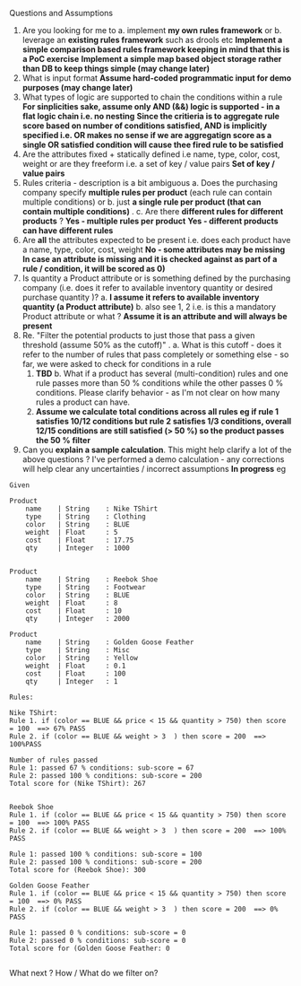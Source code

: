 
Questions and Assumptions
1. Are you looking for me to
   a. implement **my own rules  framework** or
   b. leverage an **existing rules framework** such as drools etc
**Implement a simple comparison based rules framework keeping in mind that this is a PoC exercise**
**Implement a simple map based object storage rather than DB to keep things simple (may change later)**
2. What is input format
**Assume hard-coded programmatic input for demo purposes (may change later)**
3. What types of logic are supported to chain the conditions within a rule
**For sinplicities sake, assume only AND (&&) logic is supported - in a flat logic chain i.e. no nesting**
**Since the critieria is to aggregate   rule score based on number of conditions satisfied, AND is implicitly specified i.e. OR makes no sense if we are aggregatign score as a single OR satisfied condition will cause thee fired rule to be satisfied**
4. Are the attributes fixed + statically defined i.e name, type, color, cost, weight or are they freeform i.e. a set of key / value pairs
**Set of key / value pairs**
5. Rules criteria - description is a bit ambiguous
   a. Does the purchasing company specify **multiple rules per product** (each rule can contain multiple conditions) or
   b. just **a single rule per product (that can contain multiple conditions)**	.
   c. Are there **different rules for different products** ?
**Yes - multiple rules per product**
**Yes - different products can have different rules**
6. Are **all** the attributes expected to be present i.e. does each product have a name, type, color, cost, weight
**No - some attributes may be missing**
**In case an attribute is missing and it is checked against as part of a rule / condition, it will be scored as 0)**
7. Is quantity a Product attribute or is something defined by the purchasing company (i.e. does it refer to available inventory quantity or desired purchase quantity )?
   a. **I assume it refers to available inventory quantity (a Product attribute)**
   b. also see 1, 2 i.e. is this a mandatory Product attribute or what ? 
**Assume it is an attribute and will always be present**
8. Re. "Filter the potential products to just those that pass a given threshold (assume 50% as the cutoff)" .
   a. What is this cutoff - does it refer to the number of rules that pass completely or something else - so far, we were asked to check for conditions in a rule
   1. **TBD** 
   b. What if a product has several (multi-condition) rules and one rule passes more than 50 % conditions while the other passes 0 % conditions. Please clarify behavior - as I'm not clear on how many rules a product can have.
   2. **Assume we calculate total conditions across all rules eg if rule 1 satisfies 10/12 conditions but rule 2 satisfies 1/3 conditions, overall 12/15 conditions are still satisfied (> 50 %) so the product passes the 50 % filter**
9. Can you **explain a sample calculation**. This might help clarify a lot of the above questions ? I've  performed a demo calculation -  any corrections will help clear any uncertainties / incorrect assumptions
**In progress**
eg
```
Given

Product
	name 	| String 	: Nike TShirt
	type 	| String 	: Clothing
	color	| String 	: BLUE
	weight	| Float 	: 5
	cost 	| Float		: 17.75
	qty 	| Integer	: 1000


Product
	name 	| String 	: Reebok Shoe
	type 	| String 	: Footwear
	color	| String 	: BLUE
	weight	| Float 	: 8
	cost 	| Float		: 10
	qty 	| Integer	: 2000

Product
	name 	| String 	: Golden Goose Feather
	type 	| String 	: Misc
	color	| String 	: Yellow
	weight	| Float 	: 0.1
	cost 	| Float		: 100
	qty 	| Integer	: 1	

Rules:

Nike TShirt: 
Rule 1. if (color == BLUE && price < 15 && quantity > 750) then score = 100  ==> 67% PASS
Rule 2. if (color == BLUE && weight > 3  ) then score = 200  ==> 100%PASS

Number of rules passed 
Rule 1: passed 67 % conditions: sub-score = 67
Rule 2: passed 100 % conditions: sub-score = 200
Total score for (Nike TShirt): 267


Reebok Shoe 
Rule 1. if (color == BLUE && price < 15 && quantity > 750) then score = 100  ==> 100% PASS
Rule 2. if (color == BLUE && weight > 3  ) then score = 200  ==> 100% PASS

Rule 1: passed 100 % conditions: sub-score = 100
Rule 2: passed 100 % conditions: sub-score = 200
Total score for (Reebok Shoe): 300

Golden Goose Feather 
Rule 1. if (color == BLUE && price < 15 && quantity > 750) then score = 100  ==> 0% PASS
Rule 2. if (color == BLUE && weight > 3  ) then score = 200  ==> 0% PASS

Rule 1: passed 0 % conditions: sub-score = 0
Rule 2: passed 0 % conditions: sub-score = 0
Total score for (Golden Goose Feather: 0


```
What next ? How / What do we filter on?